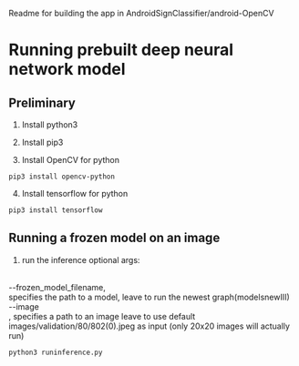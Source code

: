 Readme for building the app in AndroidSignClassifier/android-OpenCV

# Running prebuilt deep neural network model
## Preliminary 
1. Install python3

2. Install pip3

3. Install OpenCV for python
```
pip3 install opencv-python
```
4. Install tensorflow for python 
```
pip3 install tensorflow

```
## Running a frozen model on an image
1. run the inference
optional args: 
<br />
--frozen_model_filename, <br />
specifies the path to a model, leave to run the newest graph(modelsnewIII)<br />
--image<br />
, specifies a path to an image leave to use default images/validation/80/802(0).jpeg as input (only 20x20 images will actually run)

```
python3 runinference.py
```
